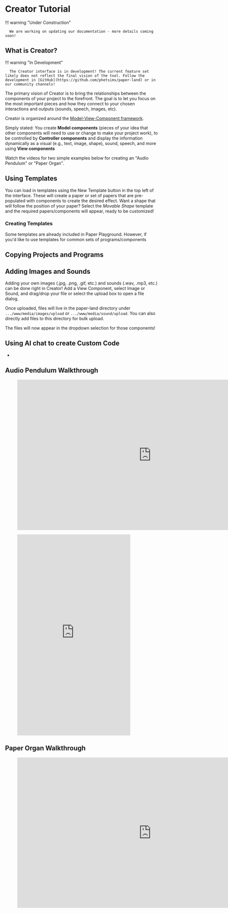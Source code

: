 # Creator Tutorial

!!! warning "Under Construction"

      We are working on updating our documentation - more details coming soon!

## What is Creator?

!!! warning "In Development"

      The Creator interface is in development! The current feature set likely does not reflect the final vision of the tool. Follow the development in [GitHub](https://github.com/phetsims/paper-land) or in our community channels!

The primary vision of Creator is to bring the relationships between the components of your project to the forefront. The goal is to let you focus on the most important pieces and how they connect to your chosen interactions and outputs (sounds, speech, images, etc).

Creator is organized around the [Model-View-Component framework](../use/mvc.md).

Simply stated: You create **Model components** (pieces of your idea that other components will need to use or change to make your project work), to be controlled by **Controller components** and display the information dynamically as a visual (e.g., text, image, shape), sound, speech, and more using **View components**

Watch the videos for two simple examples below for creating an "Audio Pendulum" or "Paper Organ".

## Using Templates

You can load in templates using the New Template button in the top left of the interface. These will create a paper or set of papers that are pre-populated with components to create the desired effect. Want a shape that will follow the position of your paper? Select the *Movable Shape* template and the required papers/components will appear, ready to be customized!

### Creating Templates

Some templates are already included in Paper Playground. However, if you'd like to use templates for common sets of programs/components

## Copying Projects and Programs



## Adding Images and Sounds

Adding your own images (.jpg, .png, .gif, etc.) and sounds (.wav, .mp3, etc.) can be done right in Creator! Add a View Component, select Image or Sound, and drag/drop your file or select the upload box to open a file dialog.

Once uploaded, files will live in the paper-land directory under `.../www/media/images/upload` or `.../www/media/sound/upload`. You can also directly add files to this directory for bulk upload.

The files will now appear in the dropdown selection for those components!

## Using AI chat to create Custom Code

- 

## Audio Pendulum Walkthrough
<figure>
<iframe width="877" height="493" src="https://www.youtube.com/embed/9oRPWbRxbNk" title="Paper Playground - Audio Pendulum - Creator Walkthrough" frameborder="0" allow="accelerometer; autoplay; clipboard-write; encrypted-media; gyroscope; picture-in-picture; web-share" allowfullscreen></iframe>
</figure>

<figure>
<iframe width="371" height="659" src="https://www.youtube.com/embed/18B9Z4Ch_08" title="Paper Playground - Audio Pendulum project with pieces of paper" frameborder="0" allow="accelerometer; autoplay; clipboard-write; encrypted-media; gyroscope; picture-in-picture; web-share" allowfullscreen></iframe>
</figure>

## Paper Organ Walkthrough
<figure>
<iframe width="877" height="493" src="https://www.youtube.com/embed/DnZdQ917vW8" title="Paper Playground - Paper Organ - Creator Walkthrough" frameborder="0" allow="accelerometer; autoplay; clipboard-write; encrypted-media; gyroscope; picture-in-picture; web-share" allowfullscreen></iframe>
</figure>


<!-- ## MVC Draft

Alright kiddo, imagine you're playing a simple card game on your computer or tablet. In this card game, you can see cards, click on them to play, and the computer tells you if you won or lost. The Model-View-Controller, or MVC for short, is a way for programmers to organize this game. Let's break it down:

**1. Model (The Brain)**
Imagine this is the rulebook for the card game. It keeps track of which cards are in play, whose turn it is, and checks if someone has won or lost. It doesn't care about how the game looks or how you play the cards, just the rules and the current state of the game.
*Example*: If you have a pair of cards that match, the Model knows and will remember it.

**2. View (The Looks)**
This is like the game board or the table where you see the cards. It's all about the visuals! It shows you the cards, the score, and any messages like "You Win!" The View takes information from the Model and displays it in a way that's easy for you to understand and enjoy.
*Example*: The fancy designs on the cards and the animations when you get a match.

**3. Controller (The Doer)**
Imagine the Controller as your hands in the game. When you want to flip a card, the Controller is the one that does it for you. It listens to your actions, like tapping on the screen, and tells the Model and View what to do next. So, it's the middleman between the rulebook and the game board.
*Example*: You tap on a card, the Controller decides what should happen (like flipping the card), checks with the Model if it's a match, and then tells the View to show the result.

So, in our card game:
- **Model** is the rulebook and memory.
- **View** is the game board and the designs.
- **Controller** is how you play and interact.

By dividing the game into these three parts, programmers can make sure the game runs smoothly and looks great!

Alright, let's imagine you have a cool computer simulation where you can play with virtual magnets and see how they attract or repel each other. The Model-View-Controller, or MVC for short, helps programmers organize this simulation. Let's dive in!

**1. Model (The Brain)**
Think of the Model as the unseen science teacher. It knows all the rules about how magnets work. If two opposite poles (like North and South) come close, they'll attract. If two similar poles (like North and North) come close, they'll repel. The Model knows and remembers all these rules and facts.
*Example*: If you bring two opposite poles of the magnets close in the simulation, the Model will recognize that they should attract each other.

**2. View (The Looks)**
The View is the visual part of the simulation – what you actually see on the screen. It shows you the magnets, the forces between them (maybe as arrows or glowing lines), and any other helpful visuals like labels saying "North" or "South".
*Example*: The detailed design of the magnet, the glow when two magnets are about to attract or repel, and maybe even animations showing magnetic fields.

**3. Controller (The Doer)**
Think of the Controller as your virtual hand inside the simulation. When you drag a magnet around on the screen or decide to flip its poles, the Controller makes that happen. It listens to your actions, like clicking or dragging, and tells the Model and View what should happen next.
*Example*: You decide to move a North pole close to a South pole. As you drag it, the Controller communicates with the Model to check how the magnets should behave and then tells the View to show the attracting force.

So, for our magnetic simulation:
- **Model** is the science teacher in the background.
- **View** is the cool graphics and designs you see.
- **Controller** is the way you interact with the simulation.

By splitting the simulation into these three parts, programmers can create an educational tool that's both accurate in its science and fun to play with!


Sure, let's list out some typical JavaScript components you might encounter in these scenarios:

**Card Game:**

*Model:*
1. **Arrays**: To store the deck of cards, player's hand, and computer's hand.
   ```javascript
   let deck = ["Ace", "Two", ...];
   let playerHand = [];
   let computerHand = [];
   ```
2. **Numbers**: To keep score or count matches.
   ```javascript
   let playerScore = 0;
   let computerScore = 0;
   ```
3. **Booleans**: To determine game states, like whether it's a player's turn or if the game is over.
   ```javascript
   let isPlayerTurn = true;
   let gameFinished = false;
   ```

*View:*
1. **Strings**: Text messages displayed, e.g., "Player's Turn", "You Win!", "It's a tie!".
2. **Images**: Visuals for each card, backgrounds, etc.
   ```javascript
   let cardBackImage = "path/to/card_back.png";
   ```
3. **Sounds**: Sound effects for card flipping, winning, etc.
   ```javascript
   let flipSound = new Audio('path/to/flip_sound.mp3');
   ```

*Controller:*
1. **Event Listeners**: To detect when a card is clicked.
   ```javascript
   cardElement.addEventListener("click", flipCard);
   ```


**Science Simulation (Magnets):**

*Model:*
1. **Objects**: Represent each magnet with properties like pole and position.
   ```javascript
   let magnet1 = { pole: "North", x: 100, y: 200 };
   let magnet2 = { pole: "South", x: 300, y: 400 };
   ```
2. **Booleans**: To determine if two magnets are attracting or repelling.
   ```javascript
   let areAttracting = true;
   ```

*View:*
1. **Strings**: Labels or descriptions displayed, e.g., "North", "South", "Attracting", "Repelling".
2. **Images**: Visuals for each magnet, animations, and possibly the magnetic field visualization.
   ```javascript
   let northPoleImage = "path/to/north_pole.png";
   ```
3. **Sounds**: Sound effects for when magnets come together or push away.
   ```javascript
   let attractSound = new Audio('path/to/attract_sound.mp3');
   ```

*Controller:*
1. **Event Listeners**: To detect when a magnet is dragged or clicked.
   ```javascript
   magnetElement.addEventListener("drag", moveMagnet);

   Absolutely! Introducing the magnetic field and the relationship between distance and force adds another layer of complexity. Here's how you might adapt the components:

**Science Simulation (Magnets with Magnetic Fields):**

*Model:*
1. **Objects**: Represent each magnet with additional properties like magnetic field strength and perhaps a method to compute the force based on distance.
   ```javascript
   let magnet1 = { pole: "North", x: 100, y: 200, fieldStrength: 50 };
   let magnet2 = { pole: "South", x: 300, y: 400, fieldStrength: 50 };
   ```

2. **Function**: To calculate the attraction or repulsion force between two magnets based on distance.
   ```javascript
   function computeForce(magnet1, magnet2) {
       let distance = Math.sqrt(Math.pow(magnet2.x - magnet1.x, 2) + Math.pow(magnet2.y - magnet1.y, 2));
       // Force could be inversely proportional to the square of the distance (like real magnets)
       return (magnet1.fieldStrength * magnet2.fieldStrength) / (distance * distance);
   }
   ```

*View:*
1. **Strings**: Additional descriptions, e.g., "Force: 10 Newtons", "Distance: 50 pixels".
2. **Images**: Updated visuals to show magnetic field around each magnet.
   ```javascript
   let magneticFieldImage = "path/to/magnetic_field.png";
   ```

3. **Graphics**: Drawing methods to visually represent the magnetic field's range and intensity. This could involve changing the opacity or size of the field visualization based on the field strength.
   ```javascript
   function drawMagneticField(magnet) {
       // Code to draw the field, might change color or size based on fieldStrength
   }
   ```

4. **Sounds**: Updated or additional sounds for when magnets are very close (strong force) vs. far away (weak force).

*Controller:*
1. **Event Listeners**: As before, but now might update more frequently to show changing force as you drag magnets closer or farther away.
   ```javascript
   magnetElement.addEventListener("drag", function(event) {
       moveMagnet(event);
       updateForceDisplay(); // Newly added to reflect changing force in real-time
   });
   ```

2. **Function**: A new function to update the display (part of the View) based on changing force.
   ```javascript
   function updateForceDisplay() {
       let force = computeForce(magnet1, magnet2);
       // Update the visuals, e.g., changing colors, text, or animations based on the force magnitude
   }
   ```

In both scenarios, the **Model** holds the main data and logic, the **View** manages the presentation (what users see and hear), and the **Controller** deals with user inputs and communicates between the Model and View. -->
